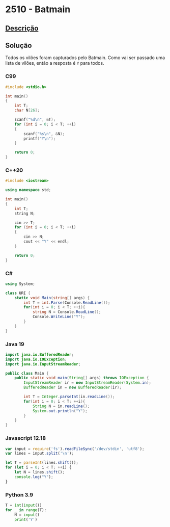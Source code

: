 # 2510 - Batmain

## [Descrição](https://www.beecrowd.com.br/judge/pt/problems/view/2510)

## Solução

Todos os vilões foram capturados pelo Batmain. Como vai ser passado uma lista de vilões, então a resposta é `Y` para todos.

### C99
```c
#include <stdio.h>

int main()
{
    int T;
    char N[26];

    scanf("%d\n", &T);
    for (int i = 0; i < T; ++i)
    {
        scanf("%s\n", &N);
        printf("Y\n");
    }

    return 0;
}
```

### C++20
```cpp
#include <iostream>

using namespace std;

int main()
{
    int T;
    string N;

    cin >> T;
    for (int i = 0; i < T; ++i)
    {
        cin >> N;
        cout << "Y" << endl;
    }

    return 0;
}
```

### C#
```cs
using System;

class URI {
    static void Main(string[] args) {
        int T = int.Parse(Console.ReadLine());
        for(int i = 0; i < T; ++i){
            string N = Console.ReadLine();
            Console.WriteLine("Y");
        }
    }
}
```

### Java 19
```java
import java.io.BufferedReader;
import java.io.IOException;
import java.io.InputStreamReader;

public class Main {
    public static void main(String[] args) throws IOException {
        InputStreamReader ir = new InputStreamReader(System.in);
        BufferedReader in = new BufferedReader(ir);

        int T = Integer.parseInt(in.readLine());
        for(int i = 0; i < T; ++i){
            String N = in.readLine();
            System.out.println("Y");
        }
    }
}
```

### Javascript 12.18
```js
var input = require('fs').readFileSync('/dev/stdin', 'utf8');
var lines = input.split('\n');

let T = parseInt(lines.shift());
for (let i = 0; i < T; ++i) {
    let N = lines.shift();
    console.log("Y");
}
```

### Python 3.9
```py
T = int(input())
for _ in range(T):
    N = input()
    print('Y')
```